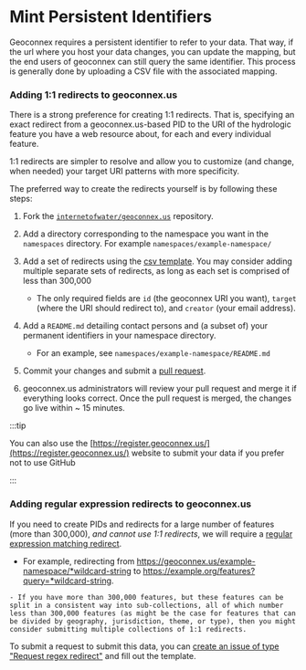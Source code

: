 # Mint Persistent Identifiers

Geoconnex requires a persistent identifier to refer to your data. That way, if the url where you host your data changes, you can update the mapping, but the end users of geoconnex can still query the same identifier. This process is generally done by uploading a CSV file with the associated mapping.


### Adding 1:1 redirects to geoconnex.us

There is a strong preference for creating 1:1 redirects. That is, specifying an exact redirect from a geoconnex.us-based PID to the URI of the hydrologic feature you have a web resource about, for each and every individual feature. 

1:1 redirects are simpler to resolve and allow you to customize (and change, when needed) your target URI patterns with more specificity.


The preferred way to create the redirects yourself is by following these steps:

1. Fork the [`internetofwater/geoconnex.us`](https://github.com/internetofwater/geoconnex.us) repository.
2. Add a directory corresponding to the namespace you want in the `namespaces` directory. For example `namespaces/example-namespace/`
3. Add a set of redirects using the [csv template](https://github.com/internetofwater/geoconnex.us/blob/master/namespaces/example-namespace/example_ids.csv). You may consider adding multiple separate sets of redirects, as long as each set is comprised of less than 300,000
   - The only required fields are `id` (the geoconnex URI you want), `target` (where the URI should redirect to), and `creator` (your email address).

4. Add a `README.md` detailing contact persons and (a subset of) your permanent identifiers in your namespace directory. 
   - For an example, see `namespaces/example-namespace/README.md`
5. Commit your changes and submit a
   [pull request](https://github.com/internetofwater/geoconnex.us/pulls).
6. geoconnex.us administrators will review your pull request and merge it if
   everything looks correct. Once the pull request is merged, the changes go
   live within ~ 15 minutes.

:::tip

You can also use the [https://register.geoconnex.us/](https://register.geoconnex.us/) website to submit your data if you prefer not to use GitHub

:::


### Adding regular expression redirects to geoconnex.us

If you need to create PIDs and redirects for a large number of features (more than 300,000), _and cannot use 1:1 redirects_, we will require a [regular expression matching redirect](#adding-regular-expression-redirects-to-geoconnexus). 

   - For example, redirecting from https://geoconnex.us/example-namespace/*wildcard-string to https://example.org/features?query=*wildcard-string.

    - If you have more than 300,000 features, but these features can be split in a consistent way into sub-collections, all of which number less than 300,000 features (as might be the case for features that can be divided by geography, jurisdiction, theme, or type), then you might consider submitting multiple collections of 1:1 redirects.

To submit a request to submit this data, you can [create an issue of type "Request regex redirect"](https://github.com/internetofwater/geoconnex.us/issues/new?assignees=dblodgett-usgs%2C+ksonda&labels=PID+request&template=request-regex-redirect.md&title=[regex+redirect+request) and fill out the template.



